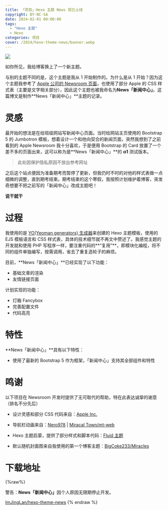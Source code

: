 ```yaml
---
title: 「项目」Hexo 主题 News 现已上线
copyright: BY-NC-SA
date: 2024-02-01 00:00:00
tags:
  - "Hexo 主题"
  - Hexo
categories: 项目
cover: /2024/hexo-theme-news/banner.webp
---
```


![](banner.webp)

如你所见，我给博客换上了一个新主题。

与别的主题不同的是，这个主题是我从 1 开始制作的。为什么是从 1 开始？因为这个主题我参考了 [Apple 公司的 Newsroom 页面](https://www.apple.com.cn/newsroom/)，也使用了部分 Apple 的 CSS 样式表（主要是文字相关部分），因此这个主题也被我命名为**News「新闻中心」**。这篇博文是制作**News「新闻中心」**主题的记录。

# 灵感

最开始的想法是在给班级网站写新闻中心页面。当时给网站主页使用的 Bootstrap 5 的 Jumbotron 模板，想着设计一个和他向契合的新闻页面，突然我想到了之前看到的 Apple Newsroom 我十分喜欢，于是便用 Bootstrap 的 Card 放置了一个差不多的页面出来，这可以称为是**News「新闻中心」**的 **α1** 测试版本。

> 此处因保护隐私原因不放出参考网址

之后这个站点便因为准备期考而暂停了更新，但我仍时不时的对他的样式表做一点细微的调整，直到期考结束。期考结束的这个寒假，我按照计划维护着博客，突发奇想要不把之前写的「新闻中心」改成主题吧！

**说干就干**

# 过程

我使用的是 [YO(Yeoman generators) 生成器](https://www.npmjs.com/package/yo)来创建的 Hexo 主题模板，使用的 EJS 模板语言和 CSS 样式表，具体的技术细节就不再文中赘述了。我感觉主题的开发就和使用 PHP 写程序一样，要注重代码的**“复用”**，即模块化编程，将不同的组件单独编写，按需调用，省去了重复造轮子的麻烦。

目前，**News「新闻中心」**已经实现了以下功能：

- 基础文章的渲染
- 友情链接页面

计划实现的功能：

- 灯箱 Fancybox
- 完善配置文件
- 代码高亮

# 特性

**News「新闻中心」**具有以下特性：

- 使用了最新的 Bootstrap 5 作为框架，「新闻中心」支持其全部组件和特性

# 鸣谢

以下项目在 Newsroom 开发时提供了无可取代的帮助，特在此表达诚挚的谢意（排名不分先后）

- 设计灵感和部分 CSS 代码来自：[Apple Inc.](//apple.com.cn)

- 导航栏动画来自：[Nero978](https://nero978.top/) | [Miracal Town/mt-web](https://github.com/Miracle-Town/mt-web)

- Hexo 主题启蒙，提供了部分样式和脚本代码：[Fluid 主题](https://github.com/fluid-dev/hexo-theme-fluid)

- 默认随机封面图来自我使用的第一个博客主题：[BigCoke233/Miracles](https://github.com/BigCoke233/miracles)

# 下载地址

{%raw%}

<div class="alert alert-danger" role="alert">
  警告：<b>News「新闻中心」</b>因个人原因无限期停止开发。
</div>

<a href="https://github.com/ImJingLan/hexo-theme-news" target="_blank" type="button" class="btn btn-outline-dark btn-lg w-100" ><i class="bi bi-github"></i> ImJingLan/hexo-theme-news</a>
{% endraw %}
